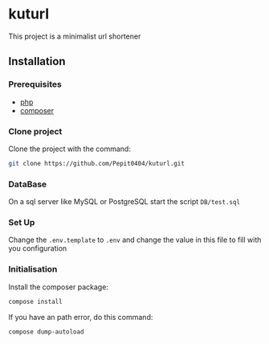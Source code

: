 # kuturl
This project is a minimalist url shortener 

## Installation
### Prerequisites
* [php](https://www.php.net/) 
* [composer](https://getcomposer.org/)

### Clone project
Clone the project with the command:
```bash
git clone https://github.com/Pepit0404/kuturl.git
```
### DataBase
On a sql server like MySQL or PostgreSQL start the script `DB/test.sql`

### Set Up
Change the `.env.template` to `.env` and change the value in this file to fill with you configuration

### Initialisation
Install the composer package:
```bash
compose install
```

If you have an path error, do this command:
```bash
compose dump-autoload
```
